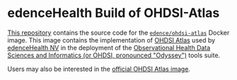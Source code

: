 # edenceHealth Build of OHDSI-Atlas

[This repository](https://github.com/edencehealth/ohdsi-atlas) contains the source code for the [`edence/ohdsi-atlas`][atlasimg] Docker image. This image contains the implementation of [OHDSI Atlas][atlas] used by [edenceHealth NV][eH] in the deployment of the [Observational Health Data Sciences and Informatics (or OHDSI, pronounced "Odyssey")][ohdsi] tools suite.

Users may also be interested in the [official OHDSI Atlas image](https://hub.docker.com/r/ohdsi/atlas).

[atlas]: https://github.com/OHDSI/Atlas
[atlasimg]: https://hub.docker.com/r/edence/ohdsi-atlas
[eH]: https://edence.health/
[ohdsi]: https://www.ohdsi.org/
